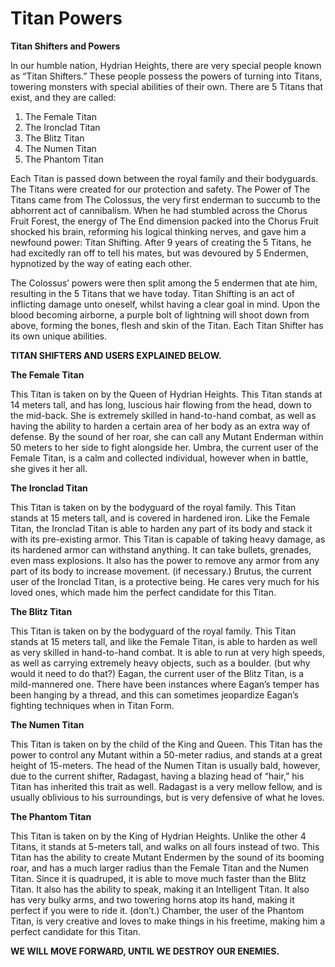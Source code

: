 # Titan Powers

**Titan Shifters and Powers**

In our humble nation, Hydrian Heights, there are very special people known as “Titan Shifters.” These people possess the powers of turning into Titans, towering monsters with special abilities of their own. There are 5 Titans that exist, and they are called:

1. The Female Titan
2. The Ironclad Titan
3. The Blitz Titan
4. The Numen Titan
5. The Phantom Titan

Each Titan is passed down between the royal family and their bodyguards. The Titans were created for our protection and safety. The Power of The Titans came from The Colossus, the very first enderman to succumb to the abhorrent act of cannibalism. When he had stumbled across the Chorus Fruit Forest, the energy of The End dimension packed into the Chorus Fruit shocked his brain, reforming his logical thinking nerves, and gave him a newfound power: Titan Shifting. After 9 years of creating the 5 Titans, he had excitedly ran off to tell his mates, but was devoured by 5 Endermen, hypnotized by the way of eating each other.

The Colossus’ powers were then split among the 5 endermen that ate him, resulting in the 5 Titans that we have today. Titan Shifting is an act of inflicting damage unto oneself, whilst having a clear goal in mind. Upon the blood becoming airborne, a purple bolt of lightning will shoot down from above, forming the bones, flesh and skin of the Titan. Each Titan Shifter has its own unique abilities.

**TITAN SHIFTERS AND USERS EXPLAINED BELOW.**

**The Female Titan**

This Titan is taken on by the Queen of Hydrian Heights. This Titan stands at 14 meters tall, and has long, luscious hair flowing from the head, down to the mid-back. She is extremely skilled in hand-to-hand combat, as well as having the ability to harden a certain area of her body as an extra way of defense. By the sound of her roar, she can call any Mutant Enderman within 50 meters to her side to fight alongside her. Umbra, the current user of the Female Titan, is a calm and collected individual, however when in battle, she gives it her all.

**The Ironclad Titan**

This Titan is taken on by the bodyguard of the royal family. This Titan stands at 15 meters tall, and is covered in hardened iron. Like the Female Titan, the Ironclad Titan is able to harden any part of its body and stack it with its pre-existing armor. This Titan is capable of taking heavy damage, as its hardened armor can withstand anything. It can take bullets, grenades, even mass explosions. It also has the power to remove any armor from any part of its body to increase movement. (if necessary.) Brutus, the current user of the Ironclad Titan, is a protective being. He cares very much for his loved ones, which made him the perfect candidate for this Titan.

**The Blitz Titan**

This Titan is taken on by the bodyguard of the royal family. This Titan stands at 15 meters tall, and like the Female Titan, is able to harden as well as very skilled in hand-to-hand combat. It is able to run at very high speeds, as well as carrying extremely heavy objects, such as a boulder. (but why would it need to do that?) Eagan, the current user of the Blitz Titan, is a mild-mannered one. There have been instances where Eagan’s temper has been hanging by a thread, and this can sometimes jeopardize Eagan’s fighting techniques when in Titan Form.

**The Numen Titan**

This Titan is taken on by the child of the King and Queen. This Titan has the power to control any Mutant within a 50-meter radius, and stands at a great height of 15-meters. The head of the Numen Titan is usually bald, however, due to the current shifter, Radagast, having a blazing head of “hair,” his Titan has inherited this trait as well. Radagast is a very mellow fellow, and is usually oblivious to his surroundings, but is very defensive of what he loves.

**The Phantom Titan**

This Titan is taken on by the King of Hydrian Heights. Unlike the other 4 Titans, it stands at 5-meters tall, and walks on all fours instead of two. This Titan has the ability to create Mutant Endermen by the sound of its booming roar, and has a much larger radius than the Female Titan and the Numen Titan. Since it is quadruped, it is able to move much faster than the Blitz Titan. It also has the ability to speak, making it an Intelligent Titan. It also has very bulky arms, and two towering horns atop its hand, making it perfect if you were to ride it. (don’t.) Chamber, the user of the Phantom Titan, is very creative and loves to make things in his freetime, making him a perfect candidate for this Titan.

**WE WILL MOVE FORWARD, UNTIL WE DESTROY OUR ENEMIES.**
